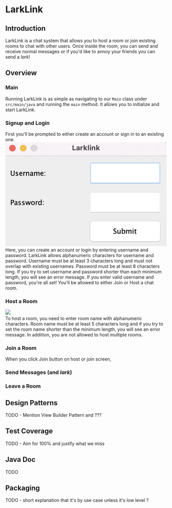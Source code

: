 # LarkLink
## Introduction
LarkLink is a chat system that allows you to host a room or join existing rooms to chat with other users.
Once inside the room, you can send and receive normal messages or if you'd like to annoy your friends you can send a _lark_!
## Overview
### Main
Running LarkLink is as simple as navigating to our `Main` class under `src/main/java` and running the `main` method.
It allows you to initialize and start LarkLink.
### Signup and Login
First you'll be prompted to either create an account or sign in to an existing one.<br>
![](images/Screenshots/main.png)<br>
Here, you can create an account or login by entering username and password. 
LarkLink allows alphanumeric characters for username and password. Username must be at least 3 characters long and
must not overlap with existing usernames. Password must be at least 8 characters long. 
If you try to set username and password shorter than each minimum length, you will see an error message.
If you enter valid username and password, you're all set! You'll be allowed to either Join or Host a chat room.
### Host a Room
![](images/Screenshots/hostorjoin.png)<br>
To host a room, you need to enter room name with alphanumeric characters. Room name must be at least 5 characters long
and if you try to set the room name shorter than the minimum length, you will see an error message. 
In addition, you are not allowed to host multiple rooms. 
### Join a Room
When you click Join button on host or join screen, 
### Send Messages (and _lark_)
### Leave a Room
## Design Patterns
TODO - Mention View Builder Pattern and ??? 

## Test Coverage
TODO - Aim for 100% and justify what we miss

## Java Doc
TODO

## Packaging
TODO - short explanation that it's by use case unless it's low level ?
